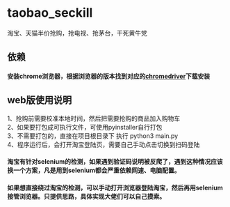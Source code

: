 # taobao_seckill
淘宝、天猫半价抢购，抢电视、抢茅台，干死黄牛党
## 依赖
#### 安装chrome浏览器，根据浏览器的版本找到对应的[chromedriver](http://npm.taobao.org/mirrors/chromedriver/)下载安装

## web版使用说明
1、抢购前需要校准本地时间，然后把需要抢购的商品加入购物车  
2、如果要打包成可执行文件，可使用pyinstaller自行打包  
3、不需要打包的，直接在项目根目录下 执行 python3 main.py  
4、程序运行后，会打开淘宝登陆页，需要自己手动点击切换到扫码登陆  

#### 淘宝有针对selenium的检测，如果遇到验证码说明被反爬了，遇到这种情况应该换一个方案，凡是用到selenium都会严重依赖网速、电脑配置。
#### 如果想直接绕过淘宝的检测，可以手动打开浏览器登陆淘宝，然后再用selenium接管浏览器。只提供思路，具体实现大佬们可以自己摸索。


